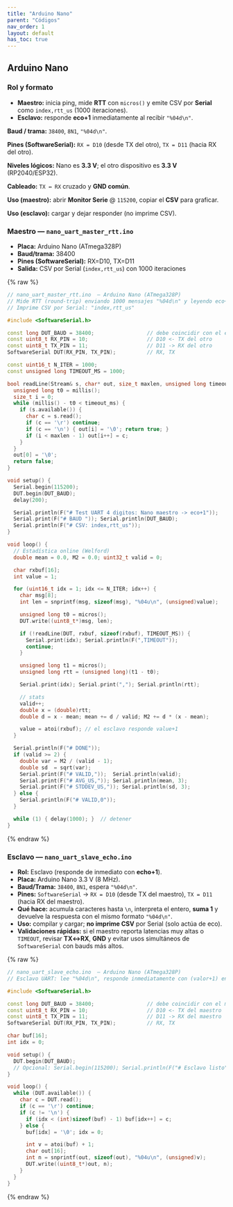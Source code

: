 ```yaml
---
title: "Arduino Nano"
parent: "Códigos"
nav_order: 1
layout: default
has_toc: true
---
```

## Arduino Nano
### Rol y formato

- **Maestro:** inicia ping, mide **RTT** con `micros()` y emite CSV por **Serial** como `index,rtt_us` (1000 iteraciones).
- **Esclavo:** responde **eco+1** inmediatamente al recibir `"%04d\n"`.

**Baud / trama:** `38400`, `8N1`, `"%04d\n"`.

**Pines (SoftwareSerial):** `RX = D10` (desde TX del otro), `TX = D11` (hacia RX del otro).

**Niveles lógicos:** Nano es **3.3 V**; el otro dispositivo es **3.3 V** (RP2040/ESP32).

**Cableado:** `TX ↔ RX` cruzado y **GND común**.

**Uso (maestro):** abrir **Monitor Serie** @ `115200`, copiar el **CSV** para graficar.

**Uso (esclavo):** cargar y dejar responder (no imprime CSV).

### Maestro — `nano_uart_master_rtt.ino`

- **Placa:** Arduino Nano (ATmega328P)  
- **Baud/trama:** 38400 
- **Pines (SoftwareSerial):** RX=D10, TX=D11  
- **Salida:** CSV por Serial (`index,rtt_us`) con 1000 iteraciones

{% raw %}
~~~cpp
// nano_uart_master_rtt.ino  — Arduino Nano (ATmega328P)
// Mide RTT (round-trip) enviando 1000 mensajes "%04d\n" y leyendo eco+1.
// Imprime CSV por Serial: "index,rtt_us"

#include <SoftwareSerial.h>

const long DUT_BAUD = 38400;                 // debe coincidir con el esclavo
const uint8_t RX_PIN = 10;                   // D10 <- TX del otro
const uint8_t TX_PIN = 11;                   // D11 -> RX del otro
SoftwareSerial DUT(RX_PIN, TX_PIN);          // RX, TX

const uint16_t N_ITER = 1000;
const unsigned long TIMEOUT_MS = 1000;

bool readLine(Stream& s, char* out, size_t maxlen, unsigned long timeout_ms) {
  unsigned long t0 = millis();
  size_t i = 0;
  while (millis() - t0 < timeout_ms) {
    if (s.available()) {
      char c = s.read();
      if (c == '\r') continue;
      if (c == '\n') { out[i] = '\0'; return true; }
      if (i < maxlen - 1) out[i++] = c;
    }
  }
  out[0] = '\0';
  return false;
}

void setup() {
  Serial.begin(115200);
  DUT.begin(DUT_BAUD);
  delay(200);

  Serial.println(F("# Test UART 4 digitos: Nano maestro -> eco+1"));
  Serial.print(F("# BAUD ")); Serial.println(DUT_BAUD);
  Serial.println(F("# CSV: index,rtt_us"));
}

void loop() {
  // Estadística online (Welford)
  double mean = 0.0, M2 = 0.0; uint32_t valid = 0;

  char rxbuf[16];
  int value = 1;

  for (uint16_t idx = 1; idx <= N_ITER; idx++) {
    char msg[8];
    int len = snprintf(msg, sizeof(msg), "%04u\n", (unsigned)value);

    unsigned long t0 = micros();
    DUT.write((uint8_t*)msg, len);

    if (!readLine(DUT, rxbuf, sizeof(rxbuf), TIMEOUT_MS)) {
      Serial.print(idx); Serial.println(F(",TIMEOUT"));
      continue;
    }

    unsigned long t1 = micros();
    unsigned long rtt = (unsigned long)(t1 - t0);

    Serial.print(idx); Serial.print(","); Serial.println(rtt);

    // stats
    valid++;
    double x = (double)rtt;
    double d = x - mean; mean += d / valid; M2 += d * (x - mean);

    value = atoi(rxbuf); // el esclavo responde value+1
  }

  Serial.println(F("# DONE"));
  if (valid >= 2) {
    double var = M2 / (valid - 1);
    double sd  = sqrt(var);
    Serial.print(F("# VALID,"));  Serial.println(valid);
    Serial.print(F("# AVG_US,")); Serial.println(mean, 3);
    Serial.print(F("# STDDEV_US,")); Serial.println(sd, 3);
  } else {
    Serial.println(F("# VALID,0"));
  }

  while (1) { delay(1000); }  // detener
}
~~~
{% endraw %}

### Esclavo — `nano_uart_slave_echo.ino`

- **Rol:** Esclavo (responde de inmediato con **echo+1**).
- **Placa:** Arduino Nano 3.3 V (8 MHz).
- **Baud/Trama:** `38400`, `8N1`, espera `"%04d\n"`.
- **Pines:** `SoftwareSerial` → `RX = D10` (desde TX del maestro), `TX = D11` (hacia RX del maestro).
- **Qué hace:** acumula caracteres hasta `\n`, interpreta el entero, **suma 1** y devuelve la respuesta con el mismo formato `"%04d\n"`.
- **Uso:** compilar y cargar; **no imprime CSV** por Serial (solo actúa de eco).
- **Validaciones rápidas:** si el maestro reporta latencias muy altas o `TIMEOUT`, revisar **TX↔RX**, **GND** y evitar usos simultáneos de `SoftwareSerial` con bauds más altos.

{% raw %}
~~~cpp
// nano_uart_slave_echo.ino  — Arduino Nano (ATmega328P)
// Esclavo UART: lee "%04d\n", responde inmediatamente con (valor+1) en el mismo formato.

#include <SoftwareSerial.h>

const long DUT_BAUD = 38400;                 // debe coincidir con el maestro
const uint8_t RX_PIN = 10;                   // D10 <- TX del maestro
const uint8_t TX_PIN = 11;                   // D11 -> RX del maestro
SoftwareSerial DUT(RX_PIN, TX_PIN);          // RX, TX

char buf[16];
int idx = 0;

void setup() {
  DUT.begin(DUT_BAUD);
  // Opcional: Serial.begin(115200); Serial.println(F("# Esclavo listo"));
}

void loop() {
  while (DUT.available()) {
    char c = DUT.read();
    if (c == '\r') continue;
    if (c != '\n') {
      if (idx < (int)sizeof(buf) - 1) buf[idx++] = c;
    } else {
      buf[idx] = '\0'; idx = 0;

      int v = atoi(buf) + 1;
      char out[16];
      int n = snprintf(out, sizeof(out), "%04u\n", (unsigned)v);
      DUT.write((uint8_t*)out, n);
    }
  }
}
~~~
{% endraw %}

